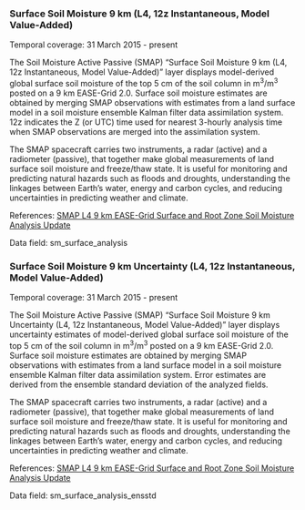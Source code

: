 ### Surface Soil Moisture 9 km (L4, 12z Instantaneous, Model Value-Added)
Temporal coverage: 31 March 2015 - present

The Soil Moisture Active Passive (SMAP) “Surface Soil Moisture 9 km (L4, 12z Instantaneous, Model Value-Added)” layer displays model-derived global surface soil moisture of the top 5 cm of the soil column in m<sup>3</sup>/m<sup>3</sup> posted on a 9 km EASE-Grid 2.0. Surface soil moisture estimates are obtained by merging SMAP observations with estimates from a land surface model in a soil moisture ensemble Kalman filter data assimilation system. 12z indicates the Z (or UTC) time used for nearest 3-hourly analysis time when SMAP observations are merged into the assimilation system.

The SMAP spacecraft carries two instruments, a radar (active) and a radiometer (passive), that together make global measurements of land surface soil moisture and freeze/thaw state. It is useful for monitoring and predicting natural hazards such as floods and droughts, understanding the linkages between Earth’s water, energy and carbon cycles, and reducing uncertainties in predicting weather and climate.

References: [SMAP L4 9 km EASE-Grid Surface and Root Zone Soil Moisture Analysis Update](https://nsidc.org/data/spl4smau/)

Data field: sm_surface_analysis

### Surface Soil Moisture 9 km Uncertainty (L4, 12z Instantaneous, Model Value-Added)
Temporal coverage: 31 March 2015 - present

The Soil Moisture Active Passive (SMAP) “Surface Soil Moisture 9 km Uncertainty (L4, 12z Instantaneous, Model Value-Added)” layer displays uncertainty estimates of model-derived global surface soil moisture of the top 5 cm of the soil column in m<sup>3</sup>/m<sup>3</sup> posted on a 9 km EASE-Grid 2.0. Surface soil moisture estimates are obtained by merging SMAP observations with estimates from a land surface model in a soil moisture ensemble Kalman filter data assimilation system.  Error estimates are derived from the ensemble standard deviation of the analyzed fields.

The SMAP spacecraft carries two instruments, a radar (active) and a radiometer (passive), that together make global measurements of land surface soil moisture and freeze/thaw state. It is useful for monitoring and predicting natural hazards such as floods and droughts, understanding the linkages between Earth’s water, energy and carbon cycles, and reducing uncertainties in predicting weather and climate.

References: [SMAP L4 9 km EASE-Grid Surface and Root Zone Soil Moisture Analysis Update](https://nsidc.org/data/spl4smau/)

Data field: sm_surface_analysis_ensstd
